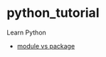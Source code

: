 # python_tutorial
Learn Python


- [module vs package](https://learnpython.com/blog/python-modules-packages-libraries-frameworks/)
